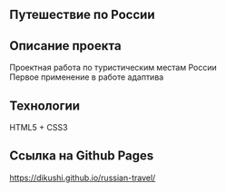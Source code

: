 ## Путешествие по России

## Описание проекта
Проектная работа по туристическим местам России </br>
Первое применение в работе адаптива </br>

## Технологии
HTML5 + CSS3

## Ссылка на Github Pages
https://dikushi.github.io/russian-travel/
